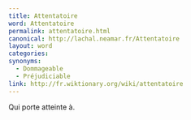 ```yaml
---
title: Attentatoire
word: Attentatoire
permalink: attentatoire.html
canonical: http://lachal.neamar.fr/Attentatoire
layout: word
categories:
synonyms:
  - Dommageable
  - Préjudiciable
link: http://fr.wiktionary.org/wiki/attentatoire
---
```


Qui porte atteinte à.


